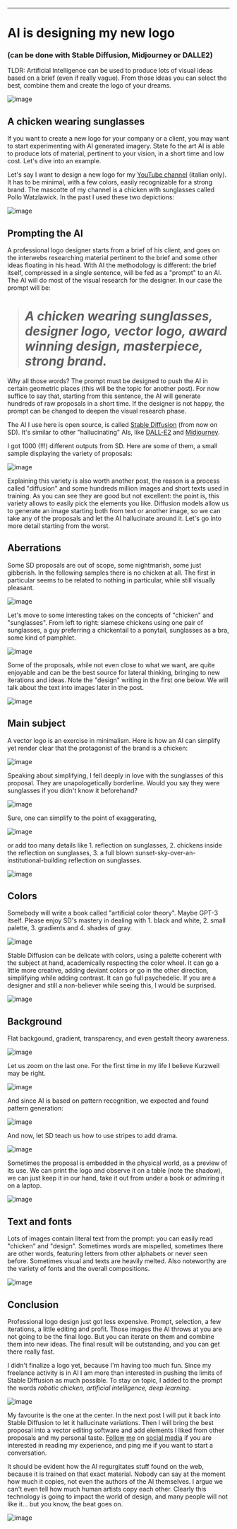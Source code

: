 ***
# AI is designing my new logo
### (can be done with Stable Diffusion, Midjourney or DALLE2)


TLDR: Artificial Intelligence can be used to produce lots of visual ideas based on a brief (even if really vague). From those ideas you can select the best, combine them and create the logo of your dreams.

![image](img/Screenshot%20from%202022-08-27%2001-41-33.png)

## A chicken wearing sunglasses

If you want to create a new logo for your company or a client, you may want to start experimenting with AI generated imagery. State fo the art AI is able to produce lots of material, pertinent to your vision, in a short time and low cost. Let's dive into an example.

Let's say I want to design a new logo for my [YouTube channel](https://www.youtube.com/channel/UCD-HLhRV_4Z3sYGkgqAnIJw) (italian only). It has to be minimal, with a few colors, easily recognizable for a strong brand. The mascotte of my channel is a chicken with sunglasses called Pollo Watzlawick. In the past I used these two depictions:

![image](img/Screenshot%20from%202022-08-27%2014-56-47.png)

## Prompting the AI

A professional logo designer starts from a brief of his client, and goes on the interwebs researching material pertinent to the brief and some other ideas floating in his head. With AI the methodology is different: the brief itself, compressed in a single sentence, will be fed as a "prompt" to an AI. The AI will do most of the visual research for the designer. In our case the prompt will be:

> # *A chicken wearing sunglasses, designer logo, vector logo, award winning design, masterpiece, strong brand.*

Why all those words? The prompt must be designed to push the AI in certain geometric places (this will be the topic for another post). For now suffice to say that, starting from this sentence, the AI will generate hundreds of raw proposals in a short time. If the designer is not happy, the prompt can be changed to deepen the visual research phase.

The AI I use here is open source, is called [Stable Diffusion](https://stability.ai/blog/stable-diffusion-public-release) (from now on SD). It's similar to other "hallucinating" AIs, like [DALL-E2](https://openai.com/dall-e-2/) and [Midjourney](https://www.midjourney.com/home/).

I got 1000 (!!!) different outputs from SD. Here are some of them, a small sample displaying the variety of proposals:

![image](img/Screenshot%20from%202022-08-27%2001-38-13.png)

Explaining this variety is also worth another post, the reason is a process called "diffusion" and some hundreds million images and short texts used in training. As you can see they are good but not excellent: the point is, this variety allows to easily pick the elements you like. Diffusion models allow us to generate an image starting both from text or another image, so we can take any of the proposals and let the AI hallucinate around it. Let's go into more detail starting from the worst.

## Aberrations

Some SD proposals are out of scope, some nightmarish, some just gibberish. In the following samples there is no chicken at all. The first in particular seems to be related to nothing in particular, while still visually pleasant.

![image](img/Screenshot%20from%202022-08-27%2001-59-41.png)

Let's move to some interesting takes on the concepts of "chicken" and "sunglasses". From left to right: siamese chickens using one pair of sunglasses, a guy preferring a chickentail to a ponytail, sunglasses as a bra, some kind of pamphlet.

![image](img/Screenshot%20from%202022-08-27%2002-17-23.png)

Some of the proposals, while not even close to what we want, are quite enjoyable and can be the best source for lateral thinking, bringing to new iterations and ideas. Note the "design" writing in the first one below. We will talk about the text into images later in the post.

![image](img/Screenshot%20from%202022-08-27%2002-08-07.png)

## Main subject

A vector logo is an exercise in minimalism. Here is how an AI can simplify yet render clear that the protagonist of the brand is a chicken:

![image](img/Screenshot%20from%202022-08-27%2003-44-35.png)

Speaking about simplifying, I fell deeply in love with the sunglasses of this proposal. They are unapologetically borderline. Would you say they were sunglasses if you didn't know it beforehand?

![image](img/Screenshot%20from%202022-08-27%2003-49-01.png)



Sure, one can simplify to the point of exaggerating,

![image](img/Screenshot%20from%202022-08-27%2003-41-56.png)

or add too many details like 1. reflection on sunglasses, 2. chickens inside the reflection on sunglasses, 3. a full blown sunset-sky-over-an-institutional-building reflection on sunglasses.

![image](img/Screenshot%20from%202022-08-27%2004-12-40.png)


## Colors

Somebody will write a book called "artificial color theory". Maybe GPT-3 itself. Please enjoy SD's mastery in dealing with 1. black and white, 2. small palette, 3. gradients and 4. shades of gray.

![image](img/Screenshot%20from%202022-08-27%2002-29-46.png)



Stable Diffusion can be delicate with colors, using a palette coherent with the subject at hand, academically respecting the color wheel. It can go a little more creative, adding deviant colors or go in the other direction, simplifying while adding contrast. It can go full psychedelic. If you are a designer and still a non-believer while seeing this, I would be surprised.

![image](img/Screenshot%20from%202022-08-27%2002-36-20.png)

## Background

Flat backgound, gradient, transparency, and even gestalt theory awareness.

![image](img/Screenshot%20from%202022-08-27%2003-13-20.png)


Let us zoom on the last one. For the first time in my life I believe Kurzweil may be right.

![image](img/Screenshot%20from%202022-08-27%2003-14-46.png)

And since AI is based on pattern recognition, we expected and found pattern generation:


![image](img/Screenshot%20from%202022-08-27%2003-05-28.png)


And now, let SD teach us how to use stripes to add drama.


![image](img/Screenshot%20from%202022-08-27%2002-53-17.png)

Sometimes the proposal is embedded in the physical world, as a preview of its use. We can print the logo and observe it on a table (note the shadow), we can just keep it in our hand, take it out from under a book or admiring it on a laptop.

![image](img/Screenshot%20from%202022-08-27%2002-55-27.png)

## Text and fonts

Lots of images contain literal text from the prompt: you can easily read "chicken" and "design". Sometimes words are mispelled, sometimes there are other words, featuring letters from other alphabets or never seen before. Sometimes visual and texts are heavily melted. Also noteworthy are the variety of fonts and the overall compositions.

![image](img/Screenshot%20from%202022-08-27%2003-30-33.png)

## Conclusion

Professional logo design just got less expensive. Prompt, selection, a few iterations, a little editing and profit. Those images the AI throws at you are not going to be the final logo. But you can iterate on them and combine them into new ideas. The final result will be outstanding, and you can get there really fast.

I didn't finalize a logo yet, because I'm having too much fun. Since my freelance activity is in AI I am more than interested in pushing the limits of Stable Diffusion as much possible. To stay on topic, I added to the prompt the words *robotic chicken, artificial intelligence, deep learning*. 

![image](img/Screenshot%20from%202022-08-27%2014-35-51.png)

My favourite is the one at the center. In the next post I will put it back into Stable Diffusion to let it hallucinate variations. Then I will bring the best proposal into a vector editing software and add elements I liked from other proposals and my personal taste. [Follow](https://www.linkedin.com/in/piero-savastano-523b3016) [me](https://twitter.com/_pieroit_) on [social media](https://www.youtube.com/channel/UCD-HLhRV_4Z3sYGkgqAnIJw) if you are interested in reading my experience, and ping me if you want to start a conversation.

It should be evident how the AI regurgitates stuff found on the web, because it is trained on that exact material. Nobody can say at the moment how much it copies, not even the authors of the AI themselves. I argue we can't even tell how much human artists copy each other. Clearly this technology is going to impact the world of design, and many people will not like it... but you know, the beat goes on.

![image](img/Screenshot%20from%202022-08-27%2014-37-42.png)





